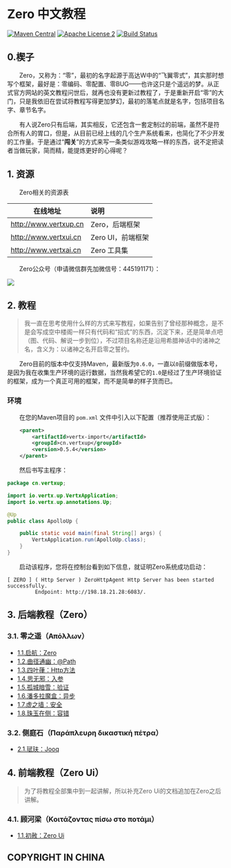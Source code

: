 # Zero 中文教程
[![Maven Central](https://maven-badges.herokuapp.com/maven-central/cn.vertxup/vertx-zero/badge.svg?style=plastic)](https://maven-badges.herokuapp.com/maven-central/cn.vertxup/vertx-zero/)  [![Apache License 2](https://img.shields.io/badge/license-ASF2-blue.svg)](https://www.apache.org/licenses/LICENSE-2.0.txt)  [![Build Status](https://travis-ci.org/silentbalanceyh/vertx-zero.svg?branch=master)](https://travis-ci.org/silentbalanceyh/vertx-zero) 
## 0.楔子

　　Zero，又称为：“零”，最初的名字起源于高达W中的“飞翼零式”，其实那时想写个框架，最好是：零编码、零配置、零BUG——也许这只是个遥远的梦。从正式官方网站的英文教程问世后，就再也没有更新过教程了，于是重新开启“零”的大门，只是我依旧在尝试将教程写得更加梦幻，最初的落笔点就是名字，包括项目名字、章节名字。

　　有人说Zero只有后端，其实相反，它还包含一套定制过的前端，虽然不是符合所有人的胃口，但是，从目前已经上线的几个生产系统看来，也简化了不少开发的工作量。于是通过“**闯关**”的方式来写一条类似游戏攻略一样的东西，说不定把读者当做玩家，简而精，能提炼更好的心得呢？

## 1. 资源

　　Zero相关的资源表

| 在线地址 | 说明 |
|---|:---|
| <http://www.vertxup.cn> | Zero，后端框架 |
| <http://www.vertxui.cn> | Zero UI，前端框架 |
| <http://www.vertxai.cn> | Zero 工具集 |

　　Zero公众号（申请微信群先加微信号：445191171）：

![](./_image/2020-03-07/2020-03-07-13-24-07.jpg)

## 2. 教程

>  我一直在思考使用什么样的方式来写教程，如果告别了曾经那种概念，是不是会写成空中楼阁一样只有代码和“招式”的东西，沉淀下来，还是简单点吧（图、代码、解说一步到位），不过项目名称还是沿用希腊神话中的诸神之名，含义为：以诸神之名开启零之誓约。

　　Zero目前的版本中仅支持Maven，最新版为`0.6.0`，一直以`0`前缀做版本号，是因为我在收集生产环境的运行数据，当然我希望它的`1.0`是经过了生产环境验证的框架，成为一个真正可用的框架，而不是简单的样子货而已。


### 环境

　　在您的Maven项目的 `pom.xml` 文件中引入以下配置（推荐使用正式版）：

```xml
    <parent>
        <artifactId>vertx-import</artifactId>
        <groupId>cn.vertxup</groupId>
        <version>0.5.4</version>
    </parent>
```

　　然后书写主程序：

```java
package cn.vertxup;

import io.vertx.up.VertxApplication;
import io.vertx.up.annotations.Up;

@Up
public class ApolloUp {

    public static void main(final String[] args) {
        VertxApplication.run(ApolloUp.class);
    }
}
```

　　启动该程序，您将在控制台看到如下信息，就证明Zero系统成功启动：

```shell
[ ZERO ] ( Http Server ) ZeroHttpAgent Http Server has been started successfully. 
         Endpoint: http://198.18.21.28:6083/.
```

## 3. 后端教程（Zero）

### 3.1. 零之遥（Απόλλων）

* [1.1.启航：Zero](document/apollo/001.apollo.first.md)
* [1.2.曲径通幽：@Path](document/apollo/002.apollo.uri.md)
* [1.3.四叶葎：Http方法](document/apollo/003.apollo.method.md)
* [1.4.思无邪：入参](document/apollo/004.apollo.param.md)
* [1.5.孤城暗雪：验证](document/apollo/005.apollo.validation.md)
* [1.6.潘多拉魔盒：异步](document/apollo/006.apollo.async.md)
* [1.7.虚之墙：安全](document/apollo/007.apollo.security.md)
* [1.8.珠玉在侧：容错](document/apollo/008.apollo.error.md)

### 3.2. 侧庭石（Παράπλευρη δικαστική πέτρα）

* [2.1.珷玞：Jooq](document/athena/001.athena.jooq.md)

## 4. 前端教程（Zero Ui）

>  为了将教程全部集中到一起讲解，所以补充Zero Ui的文档追加在Zero之后讲解。

### 4.1. 顾河梁（Κοιτάζοντας πίσω στο ποτάμι）

* [1.1.初赦：Zero Ui](document/ui/001.ui.structure.md)

## COPYRIGHT IN CHINA




